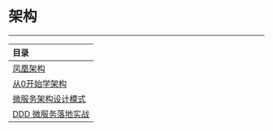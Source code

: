 # 架构

---

| 目录                           |
|:-----------------------------|
| [凤凰架构](凤凰架构.md)              |
| [从0开始学架构](从0开始学架构.md)        |
| [微服务架构设计模式](微服务架构设计模式.md)    |
| [DDD 微服务落地实战](DDD微服务落地实战.md) |
